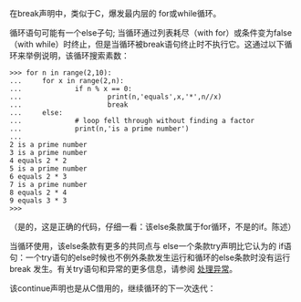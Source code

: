 在break声明中，类似于C，爆发最内层的 for或while循环。

循环语句可能有一个else子句; 当循环通过列表耗尽（with for）或条件变为false（with while）时终止，但是当循环被break语句终止时不执行它。这通过以下循环来举例说明，该循环搜索素数：

```
>>> for n in range(2,10):
...     for x in range(2,n):
...             if n % x == 0:
...                     print(n,'equals',x,'*',n//x)
...                     break
...     else:
...             # loop fell through without finding a factor
...             print(n,'is a prime number')
...
2 is a prime number
3 is a prime number
4 equals 2 * 2
5 is a prime number
6 equals 2 * 3
7 is a prime number
8 equals 2 * 4
9 equals 3 * 3
>>>
```

（是的，这是正确的代码，仔细一看：该else条款属于for循环，不是的if。陈述）



当循环使用，该else条款有更多的共同点与 else一个条款try声明比它认为的 if语句：一个try语句的else时候也不例外条款发生运行和循环的else条款时没有运行break 发生。有关try语句和异常的更多信息，请参阅 [处理异常](https://docs.python.org/3/tutorial/errors.html#tut-handling)。

该continue声明也是从C借用的，继续循环的下一次迭代：

